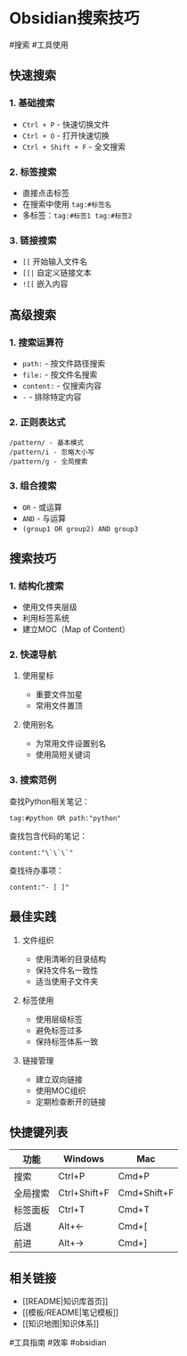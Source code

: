 # Obsidian搜索技巧

#搜索 #工具使用

## 快速搜索

### 1. 基础搜索
- `Ctrl + P` - 快速切换文件
- `Ctrl + O` - 打开快速切换
- `Ctrl + Shift + F` - 全文搜索

### 2. 标签搜索
- 直接点击标签
- 在搜索中使用 `tag:#标签名`
- 多标签：`tag:#标签1 tag:#标签2`

### 3. 链接搜索
- `[[` 开始输入文件名
- `[[|` 自定义链接文本
- `![[` 嵌入内容

## 高级搜索

### 1. 搜索运算符
- `path:` - 按文件路径搜索
- `file:` - 按文件名搜索
- `content:` - 仅搜索内容
- `-` - 排除特定内容

### 2. 正则表达式
```regex
/pattern/ - 基本模式
/pattern/i - 忽略大小写
/pattern/g - 全局搜索
```

### 3. 组合搜索
- `OR` - 或运算
- `AND` - 与运算
- `(group1 OR group2) AND group3`

## 搜索技巧

### 1. 结构化搜索
- 使用文件夹层级
- 利用标签系统
- 建立MOC（Map of Content）

### 2. 快速导航
1. 使用星标
   - 重要文件加星
   - 常用文件置顶

2. 使用别名
   - 为常用文件设置别名
   - 使用简短关键词

### 3. 搜索范例

查找Python相关笔记：
```
tag:#python OR path:"python"
```

查找包含代码的笔记：
```
content:"\`\`\`"
```

查找待办事项：
```
content:"- [ ]"
```

## 最佳实践

1. 文件组织
   - 使用清晰的目录结构
   - 保持文件名一致性
   - 适当使用子文件夹

2. 标签使用
   - 使用层级标签
   - 避免标签过多
   - 保持标签体系一致

3. 链接管理
   - 建立双向链接
   - 使用MOC组织
   - 定期检查断开的链接

## 快捷键列表

| 功能 | Windows | Mac |
|------|---------|-----|
| 搜索 | Ctrl+P | Cmd+P |
| 全局搜索 | Ctrl+Shift+F | Cmd+Shift+F |
| 标签面板 | Ctrl+T | Cmd+T |
| 后退 | Alt+← | Cmd+[ |
| 前进 | Alt+→ | Cmd+] |

## 相关链接

- [[README|知识库首页]]
- [[模板/README|笔记模板]]
- [[知识地图|知识体系]]

#工具指南 #效率 #obsidian 